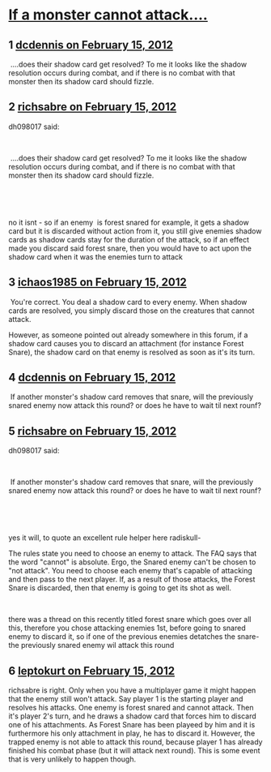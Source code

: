 # [If a monster cannot attack....](https://community.fantasyflightgames.com/topic/60499-if-a-monster-cannot-attack/)

## 1 [dcdennis on February 15, 2012](https://community.fantasyflightgames.com/topic/60499-if-a-monster-cannot-attack/?do=findComment&comment=594637)

 ....does their shadow card get resolved? To me it looks like the shadow resolution occurs during combat, and if there is no combat with that monster then its shadow card should fizzle.

## 2 [richsabre on February 15, 2012](https://community.fantasyflightgames.com/topic/60499-if-a-monster-cannot-attack/?do=findComment&comment=594641)

dh098017 said:

 

 ....does their shadow card get resolved? To me it looks like the shadow resolution occurs during combat, and if there is no combat with that monster then its shadow card should fizzle.

 

 

no it isnt - so if an enemy  is forest snared for example, it gets a shadow card but it is discarded without action from it, you still give enemies shadow cards as shadow cards stay for the duration of the attack, so if an effect made you discard said forest snare, then you would have to act upon the shadow card when it was the enemies turn to attack

## 3 [ichaos1985 on February 15, 2012](https://community.fantasyflightgames.com/topic/60499-if-a-monster-cannot-attack/?do=findComment&comment=594642)

 You're correct. You deal a shadow card to every enemy. When shadow cards are resolved, you simply discard those on the creatures that cannot attack. 

However, as someone pointed out already somewhere in this forum, if a shadow card causes you to discard an attachment (for instance Forest Snare), the shadow card on that enemy is resolved as soon as it's its turn. 

## 4 [dcdennis on February 15, 2012](https://community.fantasyflightgames.com/topic/60499-if-a-monster-cannot-attack/?do=findComment&comment=594645)

 If another monster's shadow card removes that snare, will the previously snared enemy now attack this round? or does he have to wait til next rounf?

## 5 [richsabre on February 15, 2012](https://community.fantasyflightgames.com/topic/60499-if-a-monster-cannot-attack/?do=findComment&comment=594646)

dh098017 said:

 

 If another monster's shadow card removes that snare, will the previously snared enemy now attack this round? or does he have to wait til next rounf?

 

 

yes it will, to quote an excellent rule helper here radiskull-

The rules state you need to choose an enemy to attack. The FAQ says that the word "cannot" is absolute. Ergo, the Snared enemy can't be chosen to "not attack". You need to choose each enemy that's capable of attacking and then pass to the next player. If, as a result of those attacks, the Forest Snare is discarded, then that enemy is going to get its shot as well.

 

there was a thread on this recently titled forest snare which goes over all this, therefore you chose attacking enemies 1st, before going to snared enemy to discard it, so if one of the previous enemies detatches the snare- the previously snared enemy wil attack this round

## 6 [leptokurt on February 15, 2012](https://community.fantasyflightgames.com/topic/60499-if-a-monster-cannot-attack/?do=findComment&comment=594673)

richsabre is right. Only when you have a multiplayer game it might happen that the enemy still won't attack. Say player 1 is the starting player and resolves his attacks. One enemy is forest snared and cannot attack. Then it's player 2's turn, and he draws a shadow card that forces him to discard one of his attachments. As Forest Snare has been playeed by him and it is furthermore his only attachment in play, he has to discard it. However, the trapped enemy is not able to attack this round, because player 1 has already finished his combat phase (but it will attack next round). This is some event that is very unlikely to happen though.

